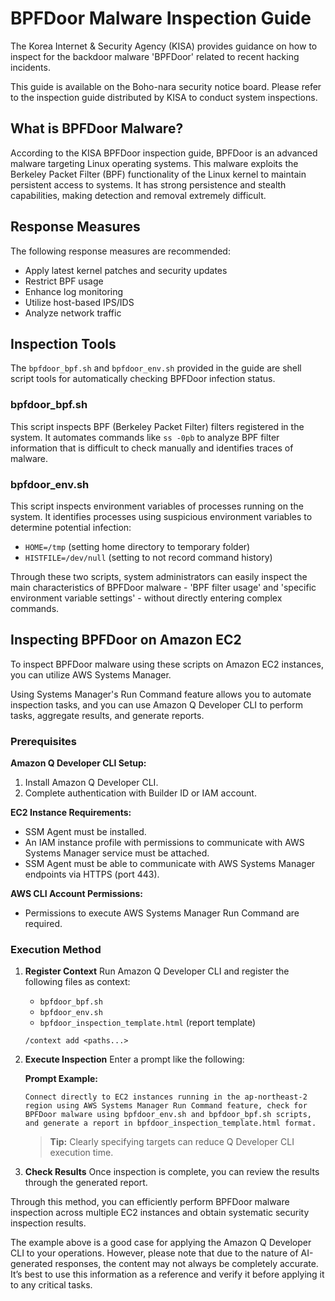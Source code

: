# BPFDoor Malware Inspection Guide

The Korea Internet & Security Agency (KISA) provides guidance on how to inspect for the backdoor malware 'BPFDoor' related to recent hacking incidents.

This guide is available on the Boho-nara security notice board. Please refer to the inspection guide distributed by KISA to conduct system inspections.

## What is BPFDoor Malware?

According to the KISA BPFDoor inspection guide, BPFDoor is an advanced malware targeting Linux operating systems. This malware exploits the Berkeley Packet Filter (BPF) functionality of the Linux kernel to maintain persistent access to systems. It has strong persistence and stealth capabilities, making detection and removal extremely difficult.

## Response Measures

The following response measures are recommended:
- Apply latest kernel patches and security updates
- Restrict BPF usage
- Enhance log monitoring
- Utilize host-based IPS/IDS
- Analyze network traffic

## Inspection Tools

The `bpfdoor_bpf.sh` and `bpfdoor_env.sh` provided in the guide are shell script tools for automatically checking BPFDoor infection status.

### bpfdoor_bpf.sh
This script inspects BPF (Berkeley Packet Filter) filters registered in the system. It automates commands like `ss -0pb` to analyze BPF filter information that is difficult to check manually and identifies traces of malware.

### bpfdoor_env.sh
This script inspects environment variables of processes running on the system. It identifies processes using suspicious environment variables to determine potential infection:
- `HOME=/tmp` (setting home directory to temporary folder)
- `HISTFILE=/dev/null` (setting to not record command history)

Through these two scripts, system administrators can easily inspect the main characteristics of BPFDoor malware - 'BPF filter usage' and 'specific environment variable settings' - without directly entering complex commands.

## Inspecting BPFDoor on Amazon EC2

To inspect BPFDoor malware using these scripts on Amazon EC2 instances, you can utilize AWS Systems Manager.

Using Systems Manager's Run Command feature allows you to automate inspection tasks, and you can use Amazon Q Developer CLI to perform tasks, aggregate results, and generate reports.

### Prerequisites

**Amazon Q Developer CLI Setup:**
1. Install Amazon Q Developer CLI.
2. Complete authentication with Builder ID or IAM account.

**EC2 Instance Requirements:**
- SSM Agent must be installed.
- An IAM instance profile with permissions to communicate with AWS Systems Manager service must be attached.
- SSM Agent must be able to communicate with AWS Systems Manager endpoints via HTTPS (port 443).

**AWS CLI Account Permissions:**
- Permissions to execute AWS Systems Manager Run Command are required.

### Execution Method

1. **Register Context**
   Run Amazon Q Developer CLI and register the following files as context:
   - `bpfdoor_bpf.sh`
   - `bpfdoor_env.sh`
   - `bpfdoor_inspection_template.html` (report template)

   ```
   /context add <paths...>
   ```

2. **Execute Inspection**
   Enter a prompt like the following:

   **Prompt Example:**
   ```
   Connect directly to EC2 instances running in the ap-northeast-2 region using AWS Systems Manager Run Command feature, check for BPFDoor malware using bpfdoor_env.sh and bpfdoor_bpf.sh scripts, and generate a report in bpfdoor_inspection_template.html format.
   ```

   > **Tip:** Clearly specifying targets can reduce Q Developer CLI execution time.

3. **Check Results**
   Once inspection is complete, you can review the results through the generated report.

Through this method, you can efficiently perform BPFDoor malware inspection across multiple EC2 instances and obtain systematic security inspection results. 

The example above is a good case for applying the Amazon Q Developer CLI to your operations. However, please note that due to the nature of AI-generated responses, the content may not always be completely accurate. It’s best to use this information as a reference and verify it before applying it to any critical tasks.